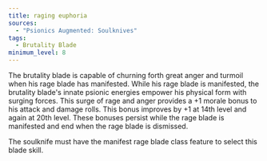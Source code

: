 ```yaml
---
title: raging euphoria
sources:
  - "Psionics Augmented: Soulknives"
tags:
  - Brutality Blade
minimum_level: 8
---
```


The brutality blade is capable of churning forth great anger and turmoil when his rage blade has manifested. While his rage blade is manifested, the brutality blade's innate psionic energies empower his physical form with surging forces. This surge of rage and anger provides a +1 morale bonus to his attack and damage rolls. This bonus improves by +1 at 14th level and again at 20th level. These bonuses persist while the rage blade is manifested and end when the rage blade is dismissed.

The soulknife must have the manifest rage blade class feature to select this blade skill.
